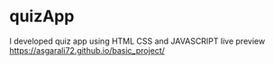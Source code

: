 # quizApp
I developed quiz app using HTML CSS and JAVASCRIPT
live preview
https://asgarali72.github.io/basic_project/
